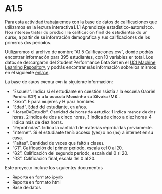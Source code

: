# A1.5
Para esta actividad trabajaremos con la base de datos de calificaciones que utilizamos en la lectura interactiva L1.1 Aprendizaje estadístico-automático. Nos interesa tratar de predecir la calificación final de estudiantes de un curso, a partir de su información demográfica y sus calificaciones de los primeros dos periodos. 

Utilizaremos el archivo de nombre “A1.5 Calificaciones.csv”, donde podrás encontrar información para 395 estudiantes, con 10 variables en total. Los datos se descargaron del Student Performance Data Set en el [UCI Machine Learning Repository](https://archive.ics.uci.edu/dataset/320/student+performance), y podrás encontrar más información sobre los mismos en el siguiente [enlace](http://www3.dsi.uminho.pt/pcortez/student.pdf).

La base de datos cuenta con la siguiente información:
- “Escuela”. Indica si el estudiante en cuestión asistía a la escuela Gabriel Pereira (GP) o a la escuela Mousinho da Silveira (MS).
- “Sexo”. F para mujeres y H para hombres.
- “Edad”. Edad del estudiante, en años.
- “HorasDeEstudio”. Cantidad de horas de estudio: 1 indica menos de dos horas, 2 indica de dos a cinco horas, 3 indica de cinco a diez horas, 4 indica más de diez horas.
- “Reprobadas”. Indica la cantidad de materias reprobadas previamente.
- “Internet”. Si el estudiante tenía acceso (yes) o no (no) a internet en su casa.
- “Faltas”. Cantidad de veces que faltó a clases.
- “G1”. Calificación del primer periodo, escala del 0 al 20.
- “G2”. Calificación del segundo periodo, escala del 0 al 20.
- “G3”. Calificación final, escala del 0 al 20.

Este proyecto incluye los siguientes documentos:

- Reporte en formato ipynb
- Reporte en formato html
- Base de datos
